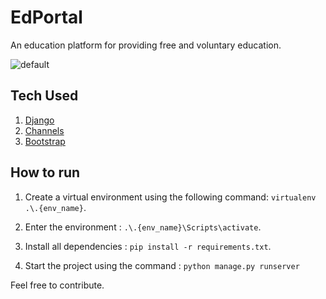 # EdPortal
An education platform for providing free and voluntary education.

![default](https://marvel-b1-cdn.bc0a.com/f00000000163918/www.care.org/wp-content/uploads/2020/06/RS32016_2017_TL_TB_0211-scr-1.jpg)

## Tech Used 
1. [Django](https://www.djangoproject.com/)
2. [Channels](https://channels.readthedocs.io/)
3. [Bootstrap](https://getbootstrap.com/)

## How to run 
1. Create a virtual environment using the following command: `virtualenv .\.{env_name}`.

2. Enter the environment : `.\.{env_name}\Scripts\activate`.

3. Install all dependencies : `pip install -r requirements.txt`.

4. Start the project using the command : `python manage.py runserver`

Feel free to contribute.